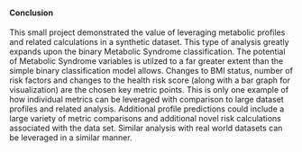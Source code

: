 #### **Conclusion**

This small project demonstrated the value of leveraging  metabolic profiles and related calculations in a synthetic dataset. This type of analysis greatly expands upon the binary Metabolic Syndrome classification. The potential of Metabolic Syndrome variables is utilzed to a far greater extent than the simple binary classification model allows.  Changes to BMI status, number of risk factors and changes to the health risk score (along with a bar graph for visualization) are the chosen key metric points.  This is only one example of how individual metrics can be leveraged with comparison to large dataset profiles and related analysis. Additional profile predictions could include a large variety of metric comparisons and additional novel risk calculations associated with the data set. Similar analysis with real world datasets can be leveraged in a similar manner.  


